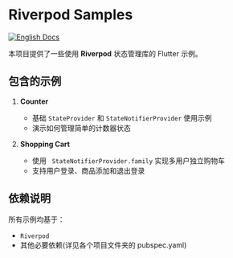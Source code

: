 # Riverpod Samples  

[![English Docs](https://img.shields.io/badge/Docs-English-green?style=flat-square)](README.md)

本项目提供了一些使用 **Riverpod** 状态管理库的 Flutter 示例。  

## 包含的示例  
1. **Counter**  
   - 基础 `StateProvider` 和 `StateNotifierProvider` 使用示例  
   - 演示如何管理简单的计数器状态  

2. **Shopping Cart**  
   - 使用 ` StateNotifierProvider.family` 实现多用户独立购物车  
   - 支持用户登录、商品添加和退出登录

## 依赖说明  
所有示例均基于：  
- `Riverpod`
- 其他必要依赖(详见各个项目文件夹的 pubspec.yaml)
